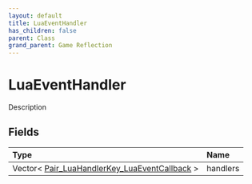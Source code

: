 ```yaml
---
layout: default
title: LuaEventHandler
has_children: false
parent: Class
grand_parent: Game Reflection
---
```

# LuaEventHandler
Description 

## Fields
| Type | Name |
|:-------------|:--------------|
| Vector< [Pair_LuaHandlerKey_LuaEventCallback](/game-reflection/classes/pair__lua_handler_key__lua_event_callback.md) > | handlers |
